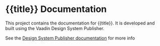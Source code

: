 # {{title}} Documentation

This project contains the documentation for {{title}}. It is developed and built using the Vaadin Design System Publisher.

See the [Design System Publisher documentation](https://vaadin.com/docs/latest/tools/dspublisher/overview) for more info
